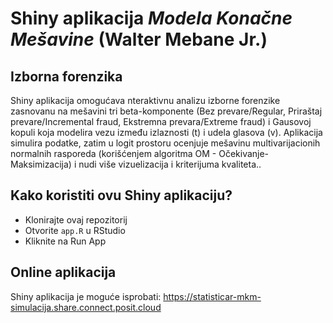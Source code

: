 # Shiny aplikacija *Modela Konačne Mešavine* (Walter Mebane Jr.)
## Izborna forenzika 

Shiny aplikacija omogućava nteraktivnu analizu izborne forenzike zasnovanu na mešavini tri beta-komponente (Bez prevare/Regular, Priraštaj prevare/Incremental fraud, Ekstremna prevara/Extreme fraud) i Gausovoj kopuli koja modelira vezu između izlaznosti (t) i udela glasova (v). Aplikacija simulira podatke, zatim u logit prostoru ocenjuje mešavinu multivarijacionih normalnih rasporeda (korišćenjem algoritma OM - Očekivanje-Maksimizacija) i nudi više vizuelizacija i kriterijuma kvaliteta..

## Kako koristiti ovu Shiny aplikaciju?

- Klonirajte ovaj repozitorij
- Otvorite `app.R` u RStudio
- Kliknite na Run App

## Online aplikacija

Shiny aplikacija je moguće isprobati: https://statisticar-mkm-simulacija.share.connect.posit.cloud
